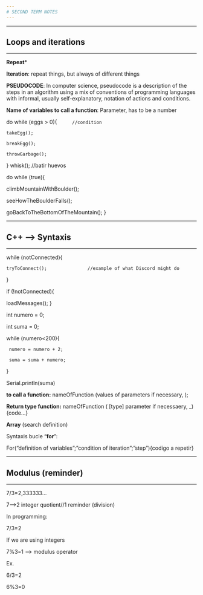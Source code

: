 ```yaml
---
# SECOND TERM NOTES
---
```

---
## Loops and iterations 
---

**Repeat***

**Iteration**: repeat things, but always of different things 

**PSEUDOCODE**: In computer science, pseudocode is a description of the steps in an algorithm using a mix of conventions of programming languages with informal, usually self-explanatory, notation of actions and conditions. 

**Name of variables to call a function**: Parameter, has to be a number

do while (eggs > 0){            ```      //condition ```

    takeEgg();
    
    breakEgg();
    
    throwGarbage();
}
whisk(); //batir huevos


do while (true){

   climbMountainWithBoulder();
   
   seeHowTheBoulderFalls();
   
   goBackToTheBottomOfTheMountain();
}


---
## C++ --> Syntaxis
---

while (notConnected){

    tryToConnect();               //example of what Discord might do
}

if (!notConnected){

  loadMessages();
}

int numero = 0;

int suma = 0;

while (numero<200){

     numero = numero + 2;
     
     suma = suma + numero;
}

Serial.println(suma)


**to call a function:**
nameOfFunction (values of parameters if necessary, );

**Return type function:**
nameOfFunction ( [type] parameter if necessaery, _){code...}

**Array** (search definition)


Syntaxis bucle “**for**”: 

For(“definition of variables”;”condition of iteration”;”step”){codigo a repetir} 

 
---
## Modulus (reminder) 
---

7/3=2,333333… 

7-->2 integer quotient//1 reminder (division) 

In programming: 

7/3=2  

If we are using integers 

7%3=1 --> modulus operator 

Ex. 

6/3=2 

6%3=0 








